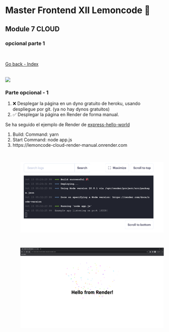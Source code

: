 # Master Frontend XII Lemoncode 🍋

## Module 7 CLOUD

### opcional parte 1

<br>

[Go back - Index](https://github.com/MiguelJiRo/Master-Frontend-XII-Lemoncode)

<br>

<img align="center" src="https://media.giphy.com/media/7j2hfyeVcDtf2/giphy.gif" width="128px">

<br>

### Parte opcional - 1

<ol>
    <li>❌ Desplegar la página en un dyno gratuito de heroku, usando despliegue por git. (ya no hay dynos gratuitos)</li>
    <li>✅ Desplegar la página en Render de forma manual.</li>
</ol>

Se ha seguido el ejemplo de Render de [express-hello-world](https://github.com/render-examples/express-hello-world)

<ol>
    <li>Build: Command: yarn</li>
    <li>Start Command: node app.js</li>
    <li>https://lemoncode-cloud-render-manual.onrender.com</li>
<ol>

<br>

![](assets/20231015_173957_result.png)

<br>

![](assets/20231015_174047_hellofromrender.png)
